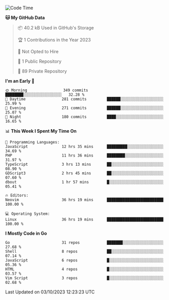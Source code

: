 
<!--START_SECTION:waka-->
![Code Time](http://img.shields.io/badge/Code%20Time-4%2C091%20hrs%2041%20mins-blue)

**🐱 My GitHub Data** 

> 📦 40.2 kB Used in GitHub's Storage 
 > 
> 🏆 1 Contributions in the Year 2023
 > 
> 🚫 Not Opted to Hire
 > 
> 📜 1 Public Repository 
 > 
> 🔑 89 Private Repository 
 > 
**I'm an Early 🐤** 

```text
🌞 Morning                349 commits         ████████░░░░░░░░░░░░░░░░░   32.28 % 
🌆 Daytime                281 commits         ██████░░░░░░░░░░░░░░░░░░░   25.99 % 
🌃 Evening                271 commits         ██████░░░░░░░░░░░░░░░░░░░   25.07 % 
🌙 Night                  180 commits         ████░░░░░░░░░░░░░░░░░░░░░   16.65 % 
```


📊 **This Week I Spent My Time On** 

```text
💬 Programming Languages: 
JavaScript               12 hrs 35 mins      █████████░░░░░░░░░░░░░░░░   34.69 % 
PHP                      11 hrs 36 mins      ████████░░░░░░░░░░░░░░░░░   31.97 % 
TypeScript               3 hrs 13 mins       ██░░░░░░░░░░░░░░░░░░░░░░░   08.90 % 
GDScript3                2 hrs 45 mins       ██░░░░░░░░░░░░░░░░░░░░░░░   07.60 % 
dbout                    1 hr 57 mins        █░░░░░░░░░░░░░░░░░░░░░░░░   05.41 % 

🔥 Editors: 
Neovim                   36 hrs 19 mins      █████████████████████████   100.00 % 

💻 Operating System: 
Linux                    36 hrs 19 mins      █████████████████████████   100.00 % 
```

**I Mostly Code in Go** 

```text
Go                       31 repos            ███████░░░░░░░░░░░░░░░░░░   27.68 % 
Shell                    8 repos             ██░░░░░░░░░░░░░░░░░░░░░░░   07.14 % 
JavaScript               6 repos             █░░░░░░░░░░░░░░░░░░░░░░░░   05.36 % 
HTML                     4 repos             █░░░░░░░░░░░░░░░░░░░░░░░░   03.57 % 
Vim Script               3 repos             █░░░░░░░░░░░░░░░░░░░░░░░░   02.68 % 
```




 Last Updated on 03/10/2023 12:23:23 UTC
<!--END_SECTION:waka-->
